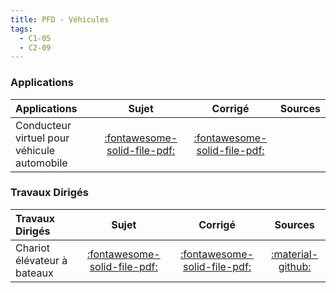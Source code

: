 ```yaml
---
title: PFD - Véhicules 
tags:
  - C1-05
  - C2-09
---
```



### Applications 
 
| Applications | Sujet | Corrigé | Sources  | 
| :-------------- | :---: | :-----: | :------: | 
| Conducteur virtuel pour véhicule automobile | [:fontawesome-solid-file-pdf:](https://github.com/xpessoles/ALL_PDF/raw/main/PDF/Cy_04_02_Application_02_Vehicule_Sujet.pdf) | [:fontawesome-solid-file-pdf:](https://github.com/xpessoles/ALL_PDF/raw/main/PDF/Cy_04_02_Application_02_Vehicule_Corrige.pdf) | | Véhicule à trois roues Clever | [:fontawesome-solid-file-pdf:](https://github.com/xpessoles/ALL_PDF/raw/main/PDF/Cy_04_03_PFD_Veh_App_02_Clever_Sujet.pdf) | [:fontawesome-regular-file-pdf:](https://github.com/xpessoles/ALL_PDF/raw/main/PDF/Cy_04_03_PFD_Veh_App_02_Clever_Corrige.pdf) | | Segway de première génération | [:fontawesome-solid-file-pdf:](https://github.com/xpessoles/ALL_PDF/raw/main/PDF/Cy_04_03_PFD_Veh_TD_01_Segway_Sujet.pdf) | [:fontawesome-solid-file-pdf:](https://github.com/xpessoles/ALL_PDF/raw/main/PDF/Cy_04_03_PFD_Veh_TD_01_Segway_Corrige.pdf) | [:material-github:](https://github.com/xpessoles/PSI_Cy_04_ModelisationDynamique/tree/main/Chapitre_03_Methodologie/PFD_Vehicules/Cy_04_03_PFD_Veh_TD_01_Segway) | 

### Travaux Dirigés 
 
| Travaux Dirigés | Sujet | Corrigé | Sources  | 
| :-------------- | :---: | :-----: | :------: | 
| Chariot élévateur à bateaux | [:fontawesome-solid-file-pdf:](https://github.com/xpessoles/ALL_PDF/raw/main/PDF/Cy_04_03_PFD_Veh_App_01_AscBateau_Sujet.pdf) | [:fontawesome-solid-file-pdf:](https://github.com/xpessoles/ALL_PDF/raw/main/PDF/Cy_04_03_PFD_Veh_App_01_AscBateau_Corrige.pdf) | [:material-github:](https://github.com/xpessoles/PSI_Cy_04_ModelisationDynamique/tree/main/Chapitre_03_Methodologie/PFD_Vehicules/Cy_04_03_PFD_Veh_App_01_AscBateau) | 



